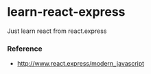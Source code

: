 # learn-react-express
Just learn react from react.express

### Reference
* http://www.react.express/modern_javascript
